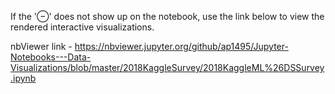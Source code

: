 If the '⊖' does not show up on the notebook, use the link below to view the rendered interactive visualizations.

nbViewer link - https://nbviewer.jupyter.org/github/ap1495/Jupyter-Notebooks---Data-Visualizations/blob/master/2018KaggleSurvey/2018KaggleML%26DSSurvey.ipynb
